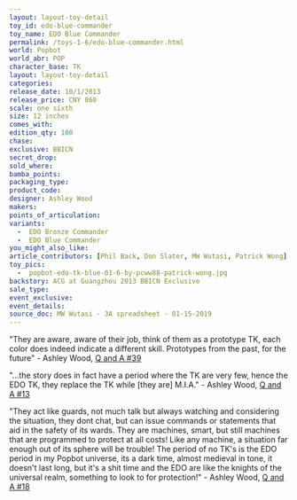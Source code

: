 ```yaml
---
layout: layout-toy-detail 
toy_id: edo-blue-commander
toy_name: EDO Blue Commander
permalink: /toys-1-6/edo-blue-commander.html
world: Popbot
world_abr: POP
character_base: TK
layout: layout-toy-detail
categories: 
release_date: 10/1/2013
release_price: CNY 860
scale: one sixth
size: 12 inches
comes_with: 
edition_qty: 100
chase: 
exclusive: BBICN
secret_drop: 
sold_where: 
bamba_points: 
packaging_type: 
product_code:
designer: Ashley Wood
makers: 
points_of_articulation: 
variants: 
  -  EDO Bronze Commander
  -  EDO Blue Commander
you_might_also_like: 
article_contributors: [Phil Back, Don Slater, MW Wutasi, Patrick Wong]
toy_pics: 
  -  popbot-edo-tk-blue-01-6-by-pcww88-patrick-wong.jpg
backstory: ACG at Guangzhou 2013 BBICN Exclusive
sale_type: 
event_exclusive: 
event_details: 
source_doc: MW Wutasi - 3A spreadsheet - 01-15-2019
---
```

"They are aware, aware of their job, think of them as a prototype TK, each color does indeed indicate a different skill. Prototypes from the past, for the future" - Ashley Wood, <a href="https://www.worldofthreea.com/threea-production-blog/qa39" target="_blank">Q and A #39</a> 

"...the story does in fact have a period where the TK are very few, hence the EDO TK, they replace the TK while [they are] M.I.A." - Ashley Wood, <a href="https://www.worldofthreea.com/threea-production-blog/qa13" target="_blank">Q and A #13</a> 

"They act like guards, not much talk but always watching and considering the situation, they dont chat, but can issue commands or statements that aid in the safety of its wards. They are machines, smart, but still machines that are programmed to protect at all costs! Like any machine, a situation far enough out of its sphere will be trouble! The period of no TK's is the EDO period in my Popbot universe, its a dark time, almost medieval in tone, it doesn't last long, but it's a shit time and the EDO are like the knights of the universal realm, something to look to for protection!" - Ashley Wood, <a href="http://worldof3alegion.forumotion.com/t287-qa-sessions-with-ashley-wood" target="_blank">Q and A #18</a> 
